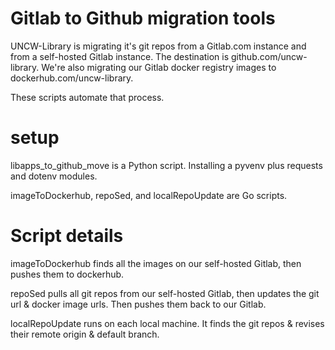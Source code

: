 # Gitlab to Github migration tools

UNCW-Library is migrating it's git repos from a Gitlab.com instance and from a self-hosted Gitlab instance.  The destination is github.com/uncw-library.  We're also migrating our Gitlab docker registry images to dockerhub.com/uncw-library.

These scripts automate that process.

# setup
libapps_to_github_move is a Python script.  Installing a pyvenv plus requests and dotenv modules.

imageToDockerhub, repoSed, and localRepoUpdate are Go scripts.

# Script details
imageToDockerhub finds all the images on our self-hosted Gitlab, then pushes them to dockerhub.

repoSed pulls all git repos from our self-hosted Gitlab, then updates the git url & docker image urls.  Then pushes them back to our Gitlab.

localRepoUpdate runs on each local machine.  It finds the git repos & revises their remote origin & default branch.
